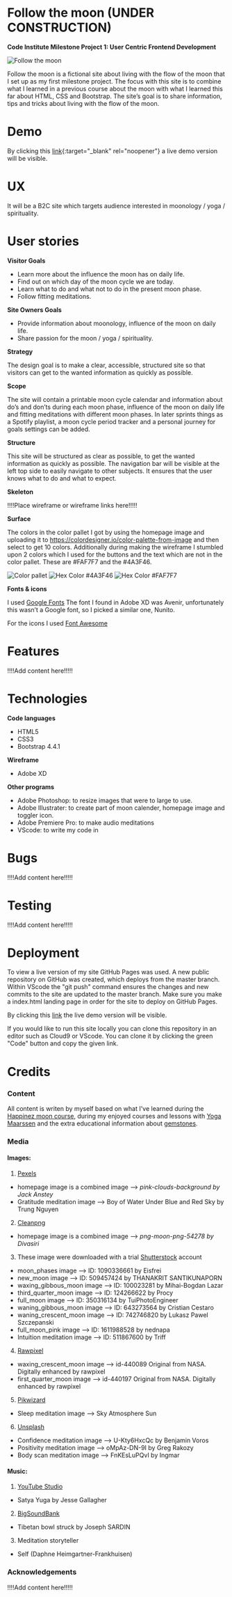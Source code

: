 Follow the moon  (UNDER CONSTRUCTION)
======
**Code Institute Milestone Project 1: User Centric Frontend Development**

<img src="https://github.com/Daph1986/Follow-the-moon/blob/master/assets/images/README%20images/homepage.jpg" alt="Follow the moon"/>

Follow the moon is a fictional site about living with the flow of the moon that I set up as my first milestone project. The focus with this site is to combine what I learned in a previous course about the moon with what I learned this far about HTML, CSS and Bootstrap. The site’s goal is to share information, tips and tricks about living with the flow of the moon.

Demo
======

By clicking this [link](https://daph1986.github.io/Follow-the-moon/){:target="_blank" rel="noopener"} a live demo version will be visible.

UX
======
It will be a B2C site which targets audience interested in moonology / yoga / spirituality.

User stories
======
**Visitor Goals**
* Learn more about the influence the moon has on daily life.
* Find out on which day of the moon cycle we are today.
* Learn what to do and what not to do in the present moon phase.
* Follow fitting meditations.

**Site Owners Goals**
* Provide information about moonology, influence of the moon on daily life.
* Share passion for the moon / yoga / spirituality.

**Strategy**

The design goal is to make a clear, accessible, structured site so that visitors can get to the wanted information as quickly as possible.

**Scope**

The site will contain a printable moon cycle calendar and information about do’s and don’ts during each moon phase, influence of the moon on daily life and fitting meditations with different moon phases. In later sprints things as a Spotify playlist, a moon cycle period tracker and a personal journey for goals settings can be added.

**Structure**

This site will be structured as clear as possible, to get the wanted information as quickly as possible. The navigation bar will be visible at the left top side to easily navigate to other subjects. It ensures that the user knows what to do and what to expect.

**Skeleton**

!!!!Place wireframe or wireframe links here!!!!!

**Surface**

The colors in the color pallet I got by using the homepage image and uploading it to https://colordesigner.io/color-palette-from-image and then select to get 10 colors.
Additionally during making the wireframe I stumbled upon 2 colors which I used for the buttons and the text which are not in the color pallet. These are #FAF7F7 and the #4A3F46.

<img src="https://github.com/Daph1986/Follow-the-moon/blob/master/assets/images/README%20images/color_pallet" alt="Color pallet"/>
<img src="https://github.com/Daph1986/Follow-the-moon/blob/master/assets/images/README%20images/hex_color_#4A3F46" alt="Hex Color #4A3F46"/>
<img src="https://github.com/Daph1986/Follow-the-moon/blob/master/assets/images/README%20images/hex_color_#FAF7F7" alt="Hex Color #FAF7F7"/> 
<br>

**Fonts & icons**

I used [Google Fonts]( https://fonts.google.com/)
The font I found in Adobe XD was Avenir, unfortunately this wasn’t a Google font, so I picked a similar one, Nunito.


For the icons I used [Font Awesome]( https://fontawesome.com/)

Features
======
!!!!Add content here!!!!!

Technologies
======

**Code languages**
+ HTML5
+ CSS3
+ Bootstrap 4.4.1

**Wireframe**
+ Adobe XD

**Other programs**
+ Adobe Photoshop: to resize images that were to large to use.
+ Adobe Illustrater: to create part of moon calender, homepage image and toggler icon.
+ Adobe Premiere Pro: to make audio meditations
+ VScode: to write my code in

Bugs
======
!!!!Add content here!!!!!

Testing
======
!!!!Add content here!!!!!

Deployment
======
To view a live version of my site GitHub Pages was used.
A new public repository on GitHub was created, which deploys from the master branch.
Within VScode the "git push" command ensures the changes and new commits to the site are updated to the master branch.
Make sure you make a index.html landing page in order for the site to deploy on GitHub Pages.

By clicking this [link](https://daph1986.github.io/Follow-the-moon/) the live demo version will be visible.

If you would like to run this site locally you can clone this repository in an editor such as Cloud9 or VScode.
You can clone it by clicking the green "Code" button and copy the given link.

Credits
======
### Content
All content is writen by myself based on what I've learned during the [Happinez moon course](https://www.happinez.nl/online-training/leef-met-de-maan/), during my enjoyed courses and lessons with [Yoga Maarssen](https://www.yogamaarssen.nl/) and the extra educational information about [gemstones](https://www.edelstenenenmineralen.nl/).

### Media 
#### Images:
1. [Pexels](https://www.pexels.com/) 
* homepage image is a combined image --> _pink-clouds-background by Jack Anstey_
* Gratitude meditation image --> Boy of Water Under Blue and Red Sky by Trung Nguyen

2. [Cleanpng](https://www.cleanpng.com/)
* homepage image is a combined image --> _png-moon-png-54278 by Divasiri_

3. These image were downloaded with a trial [Shutterstock](https://www.shutterstock.com/) account
* moon_phases image --> ID: 1090336661 by Eisfrei
* new_moon image --> ID: 509457424 by THANAKRIT SANTIKUNAPORN
* waxing_gibbous_moon image --> ID: 100023281 by Mihai-Bogdan Lazar
* third_quarter_moon image --> ID: 124266622 by Procy
* full_moon image --> ID: 350316134 by TuiPhotoEngineer
* waning_gibbous_moon image --> ID: 643273564 by Cristian Cestaro
* waning_crescent_moon image --> ID: 742746820 by Lukasz Pawel Szczepanski
* full_moon_pink image --> ID: 1611988528 by nednapa
* Intuition meditation image --> ID: 511867600 by Triff


4. [Rawpixel](https://www.rawpixel.com/)
* waxing_crescent_moon image --> id-440089 Original from NASA. Digitally enhanced by rawpixel
* first_quarter_moon image --> id-440197 Original from NASA. 
Digitally enhanced by rawpixel

5. [Pikwizard](https://pikwizard.com/)
* Sleep meditation image --> Sky Atmosphere Sun

6. [Unsplash](https://unsplash.com/)
* Confidence meditation image --> U-Kty6HxcQc by Benjamin Voros 
* Positivity meditation image --> oMpAz-DN-9I by Greg Rakozy 
* Body scan meditation image --> FnKEsLuPQvI by Ingmar

#### Music:
1. [YouTube Studio](https://studio.youtube.com/channel/UC991useTgs7W2PofwhpouBw/music)
* Satya Yuga by Jesse Gallagher

2. [BigSoundBank](https://bigsoundbank.com/detail-1110-tibetan-bowl-struck.html)
* Tibetan bowl struck by Joseph SARDIN

3. Meditation storyteller
* Self (Daphne Heimgartner-Frankhuisen)

### Acknowledgements
!!!!Add content here!!!!!